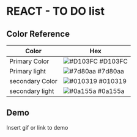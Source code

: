 # REACT - TO DO list

## Color Reference

| Color           | Hex                                                              |
| --------------- | ---------------------------------------------------------------- |
| Primary Color   | ![#D103FC](https://via.placeholder.com/10/0a192f?text=+) #D103FC |
| Primary light   | ![#7d80aa](https://via.placeholder.com/10/00b48a?text=+) #7d80aa |
| secondary Color | ![#010319](https://via.placeholder.com/10/f8f8f8?text=+) #010319 |
| secondary light | ![#0a155a](https://via.placeholder.com/10/00b48a?text=+) #0a155a |

## Demo

Insert gif or link to demo

